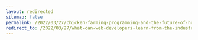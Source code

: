 ```yaml
---
layout: redirected
sitemap: false
permalink: /2022/03/27/chicken-farming-programming-and-the-future-of-humanity.html
redirect_to: /2022/03/27/what-can-web-developers-learn-from-the-industrialisation-of-farming.html
---
```

